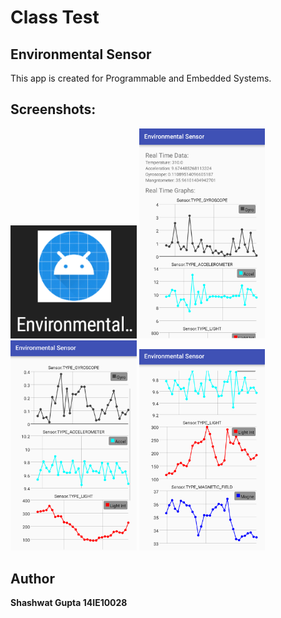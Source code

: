 # Class Test

## Environmental Sensor

This app is created for Programmable and Embedded Systems.

## Screenshots:

<img src="Screenshot/Screenshot_0.png" width="40%">

<img src="Screenshot/Screenshot_1.png" width="40%">

<img src="Screenshot/Screenshot_2.png" width="40%">

<img src="Screenshot/Screenshot_3.png" width="40%">

## Author

**Shashwat Gupta 14IE10028**